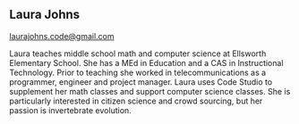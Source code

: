 ## Laura Johns

[laurajohns.code@gmail.com](mailto:laurajohns.code@gmail.com)

Laura teaches middle school math and computer science at Ellsworth Elementary School. She has a MEd in Education and a CAS in Instructional Technology. Prior to teaching she worked in telecommunications as a programmer, engineer and project manager. Laura uses Code Studio to supplement her math classes and support computer science classes. She is particularly interested in citizen science and crowd sourcing, but her passion is invertebrate evolution.
